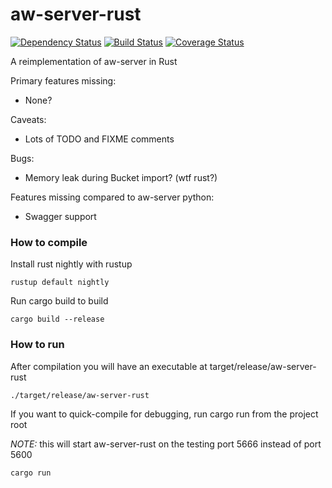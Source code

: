 aw-server-rust
==============

[![Dependency Status](https://deps.rs/repo/github/activitywatch/aw-server-rust/status.svg)](https://deps.rs/repo/github/activitywatch/aw-server-rust)
[![Build Status](https://travis-ci.org/ActivityWatch/aw-server-rust.svg?branch=master)](https://travis-ci.org/ActivityWatch/aw-server-rust)
[![Coverage Status](https://codecov.io/gh/ActivityWatch/aw-server-rust/branch/master/graph/badge.svg)](https://codecov.io/gh/ActivityWatch/aw-server-rust)

A reimplementation of aw-server in Rust

Primary features missing:
- None?

Caveats:
- Lots of TODO and FIXME comments

Bugs:
- Memory leak during Bucket import? (wtf rust?)

Features missing compared to aw-server python:
- Swagger support

### How to compile

Install rust nightly with rustup

``` rustup default nightly ```

Run cargo build to build

``` cargo build --release ```

### How to run

After compilation you will have an executable at target/release/aw-server-rust

``` ./target/release/aw-server-rust ```

If you want to quick-compile for debugging, run cargo run from the project root

*NOTE:* this will start aw-server-rust on the testing port 5666 instead of port 5600

``` cargo run ```
